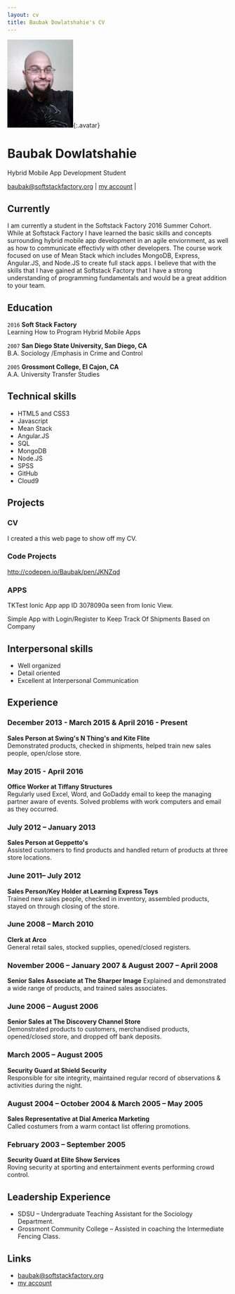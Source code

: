 ```yaml
---
layout: cv
title: Baubak Dowlatshahie's CV
---
```


![Baubak](./media/21.png){:.avatar}

# Baubak Dowlatshahie
Hybrid Mobile App Development Student

<div id="webaddress">
<a href="mailto:">baubak@softstackfactory.org</a>
|
<i class="fa fa-github"></i> <a href="http://github.com/bdowlatshahiessf/">my account</a>
|

</div>


## Currently

I am currently a student in the Softstack Factory 2016 Summer Cohort. While at Softstack Factory I have learned the basic skills and concepts surrounding hybrid mobile app development in an agile enviornment, as well as how to communicate effectivly with other developers. The course work focused on use of Mean Stack which includes MongoDB, Express, Angular.JS, and Node.JS to create full stack apps. I believe that with the skills that I have gained at Softstack Factory that I have a strong understanding of programming fundamentals and would be a great addition to your team.

## Education



`2016`
__Soft Stack Factory__  
Learning How to Program Hybrid Mobile Apps

`2007`
__San Diego State University, San Diego, CA__  
B.A. Sociology /Emphasis in Crime and Control   

`2005`
__Grossmont College, El Cajon, CA__                                
A.A. University Transfer Studies   



## Technical skills




* HTML5 and CSS3
* Javascript
* Mean Stack
* Angular.JS
* SQL
* MongoDB
* Node.JS
* SPSS
* GitHub
* Cloud9

## Projects

### CV

I created a this web page to show off my CV.  

### Code Projects

 http://codepen.io/Baubak/pen/JKNZqd

### APPS

TKTest Ionic App app ID 3078090a seen from Ionic View. 

Simple App with Login/Register to Keep Track Of Shipments Based on Company


## Interpersonal skills
* Well organized
* Detail oriented 
* Excellent at Interpersonal Communication

## Experience


### December 2013 - March 2015 & April 2016 - Present



__Sales Person at Swing's N Thing's  and Kite Flite__                               	 
Demonstrated products, checked in shipments, helped train new sales people, open/close store.


### May 2015 - April 2016
 
  
  
__Office Worker at Tiffany Structures__  
Regularly used Excel, Word, and GoDaddy email to keep the managing partner aware of events. 
Solved problems with work computers and email as they occurred.  

### July 2012 – January 2013

  
  
__Sales Person at Geppetto's__                                           
Assisted customers to find products and handled return of products at three store locations.

### June 2011– July 2012

  
  
__Sales Person/Key Holder at Learning Express Toys__                                  
Trained new sales people, checked in inventory, assembled products, stayed on through closing of the store.

### June 2008 – March 2010 

  
  
__Clerk at Arco__                                                 
General retail sales, stocked supplies, opened/closed registers.

### November 2006 – January 2007 & August 2007 – April 2008

  
  
__Senior Sales Associate at The Sharper Image__ 
Explained and demonstrated a wide range of products, and trained sales associates.

### June 2006 – August 2006

  
  
__Senior Sales at The Discovery Channel Store__                             
Demonstrated products to customers, merchandised products, opened/closed store, and dropped off bank deposits.

### March 2005 – August 2005

  
  
__Security Guard at Shield Security__                                      
Responsible for site integrity, maintained regular record of observations & activities during the night.

### August 2004 – October 2004 & March 2005 – May 2005

  
  
__Sales Representative at Dial America Marketing__     
Called costumers from a warm contact list offering promotions.

### February 2003 – September 2005

  
  
__Security Guard at Elite Show Services__                              
Roving security at sporting and entertainment events performing crowd control.



## Leadership Experience

* SDSU – Undergraduate Teaching Assistant for the Sociology Department.
* Grossmont Community College – Assisted in coaching the Intermediate Fencing Class.

## Links


* <i class="fa fa-envelope"></i> <a href="mailto:">baubak@softstackfactory.org</a><br />
* <i class="fa fa-github"></i> <a href="http://github.com/bdowlatshahiessf/">my account</a><br />
